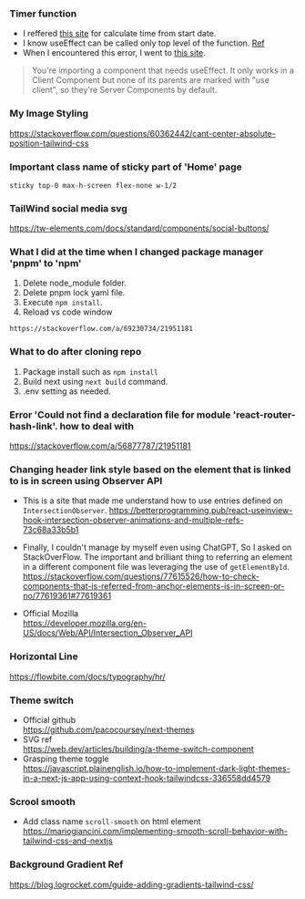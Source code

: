 ### Timer function
- I reffered [this site](https://dev.to/yuridevat/how-to-create-a-timer-with-react-7b9) for calculate time from start date.
- I know useEffect can be called only top level of the function. [Ref](https://coderpad.io/blog/development/rules-of-react-hooks/#:~:text=Only%20call%20Hooks%20at%20the%20top%20level%20of%20your%20functional,which%20these%20Hooks%20are%20called.) 
- When I encountered this error, I went to [this site](https://nextjs.org/docs/getting-started/react-essentials).
 > You're importing a component that needs useEffect. It only works in a Client Component but none of its parents are marked with "use client", so they're Server Components by default.

### My Image Styling
https://stackoverflow.com/questions/60362442/cant-center-absolute-position-tailwind-css

### Important class name of sticky part of 'Home' page
```
sticky top-0 max-h-screen flex-none w-1/2
```

### TailWind social media svg
https://tw-elements.com/docs/standard/components/social-buttons/



### What I did at the time when I changed package manager 'pnpm' to 'npm'
1. Delete node_module folder.
2. Delete pnpm lock yaml file.
3. Execute `npm install`.
4. Reload vs code window
```
https://stackoverflow.com/a/69230734/21951181
```

### What to do after cloning repo
1. Package install such as `npm install`
2. Build next using `next build` command.
3. .env setting as needed.

### Error 'Could not find a declaration file for module 'react-router-hash-link'. how to deal with
https://stackoverflow.com/a/56877787/21951181


### Changing header link style based on the element that is linked to is in screen using Observer API
- This is a site that made me understand how to use entries defined on `IntersectionObserver`.
https://betterprogramming.pub/react-useinview-hook-intersection-observer-animations-and-multiple-refs-73c68a33b5b1
  
- Finally, I couldn't manage by myself even using ChatGPT,  So I asked on StackOverFlow. The important and brilliant thing to referring an element in a different component file was leveraging the use of `getElementById`.
https://stackoverflow.com/questions/77615526/how-to-check-components-that-is-referred-from-anchor-elements-is-in-screen-or-no/77619361#77619361

- Official Mozilla  
https://developer.mozilla.org/en-US/docs/Web/API/Intersection_Observer_API

### Horizontal Line  
https://flowbite.com/docs/typography/hr/

### Theme switch
- Official github  
https://github.com/pacocoursey/next-themes
- SVG ref  
https://web.dev/articles/building/a-theme-switch-component
- Grasping theme toggle  
https://javascript.plainenglish.io/how-to-implement-dark-light-themes-in-a-next-js-app-using-context-hook-tailwindcss-336558dd4579 

### Scrool smooth
- Add class name `scroll-smooth` on html element
https://mariogiancini.com/implementing-smooth-scroll-behavior-with-tailwind-css-and-nextjs

### Background Gradient Ref
https://blog.logrocket.com/guide-adding-gradients-tailwind-css/